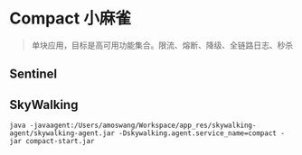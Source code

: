 # Compact 小麻雀

> 单块应用，目标是高可用功能集合。限流、熔断、降级、全链路日志、秒杀

## Sentinel

## SkyWalking

```shell
java -javaagent:/Users/amoswang/Workspace/app_res/skywalking-agent/skywalking-agent.jar -Dskywalking.agent.service_name=compact -jar compact-start.jar
```